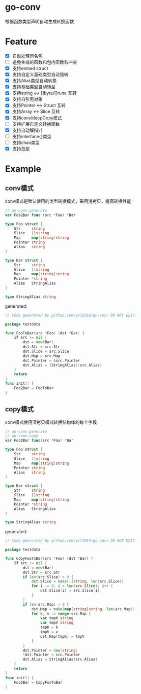 # go-conv

根据函数类型声明自动生成转换函数

# Feature

- [x] 自动处理同名包
- [ ] 避免生成的函数和包内函数名冲突
- [x] 支持embed struct
- [x] 支持自定义基础类型自动强转
- [x] 支持Alias类型自动转换
- [x] 支持基础类型自动转型
- [x] 支持string <-> []byte/[]rune 互转
- [x] 支持自引用对象
- [x] 支持Pointer <-> Struct 互转
- [x] 支持Array <-> Slice 互转
- [x] 支持conv/deepCopy模式
- [ ] 支持扩展自定义转换函数
- [x] 支持自动解指针
- [ ] 支持interface{}类型
- [ ] 支持chan类型
- [x] 支持范型

# Example

## conv模式

conv模式是默认使用的类型转换模式，采用浅拷贝，提高转换性能

```go
// go-conv:generate
var Foo2Bar func (src *Foo) *Bar

type Foo struct {
    Str     string
    Slice   []string
    Map     map[string]string
    Pointer string
    Alias   string
}

type Bar struct {
    Str     string
    Slice   []string
    Map     map[string]string
    Pointer *string
    Alias   StringAlias
}

type StringAlias string
```

generated:

```go
// Code generated by github.com/ycl2018/go-conv DO NOT EDIT.

package testdata

func FooToBar(src *Foo) (dst *Bar) {
	if src != nil {
		dst = new(Bar)
		dst.Str = src.Str
		dst.Slice = src.Slice
		dst.Map = src.Map
		dst.Pointer = &src.Pointer
		dst.Alias = (StringAlias)(src.Alias)
	}
	return
}
func init() {
	Foo2Bar = FooToBar
}
```

## copy模式

conv模式使用深拷贝模式转换结构体的每个字段

```go
// go-conv:generate
// go-conv:copy
var Foo2Bar func(src *Foo) *Bar

type Foo struct {
	Str     string
	Slice   []string
	Map     map[string]string
	Pointer string
	Alias   string
}

type Bar struct {
	Str     string
	Slice   []string
	Map     map[string]string
	Pointer *string
	Alias   StringAlias
}

type StringAlias string
```

generated:

```go
// Code generated by github.com/ycl2018/go-conv DO NOT EDIT.

package testdata

func CopyFooToBar(src *Foo) (dst *Bar) {
	if src != nil {
		dst = new(Bar)
		dst.Str = src.Str
		if len(src.Slice) > 0 {
			dst.Slice = make([]string, len(src.Slice))
			for i := 0; i < len(src.Slice); i++ {
				dst.Slice[i] = src.Slice[i]
			}
		}
		if len(src.Map) > 0 {
			dst.Map = make(map[string]string, len(src.Map))
			for k, v := range src.Map {
				var tmpK string
				var tmpV string
				tmpK = k
				tmpV = v
				dst.Map[tmpK] = tmpV
			}
		}
		dst.Pointer = new(string)
		*dst.Pointer = src.Pointer
		dst.Alias = StringAlias(src.Alias)
	}
	return
}
func init() {
	Foo2Bar = CopyFooToBar
}
```
